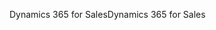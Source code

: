 <span data-ttu-id="7ac25-101">Dynamics 365 for Sales</span><span class="sxs-lookup"><span data-stu-id="7ac25-101">Dynamics 365 for Sales</span></span>
